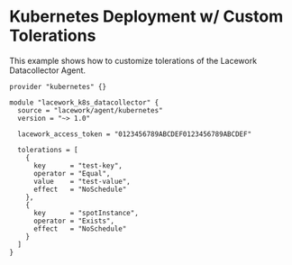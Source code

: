 # Kubernetes Deployment w/ Custom Tolerations

This example shows how to customize tolerations of the Lacework Datacollector Agent.

```hcl
provider "kubernetes" {}

module "lacework_k8s_datacollector" {
  source = "lacework/agent/kubernetes"
  version = "~> 1.0"

  lacework_access_token = "0123456789ABCDEF0123456789ABCDEF"

  tolerations = [
    {
      key      = "test-key",
      operator = "Equal",
      value    = "test-value",
      effect   = "NoSchedule"
    },
    {
      key      = "spotInstance",
      operator = "Exists",
      effect   = "NoSchedule"
    }
  ]
}
```
